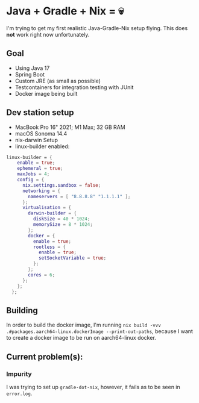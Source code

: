 # Java + Gradle + Nix = 💀
I'm trying to get my first realistic Java-Gradle-Nix setup flying.
This does **not** work right now unfortunately. 

## Goal
- Using Java 17
- Spring Boot
- Custom JRE (as small as possible)
- Testcontainers for integration testing with JUnit
- Docker image being built

## Dev station setup
- MacBook Pro 16" 2021; M1 Max; 32 GB RAM
- macOS Sonoma 14.4
- nix-darwin Setup
- linux-builder enabled:
```nix
linux-builder = {
    enable = true;
    ephemeral = true;
    maxJobs = 4;
    config = {
      nix.settings.sandbox = false;
      networking = {
        nameservers = [ "8.8.8.8" "1.1.1.1" ];
      };
      virtualisation = {
        darwin-builder = {
          diskSize = 40 * 1024;
          memorySize = 8 * 1024;
        };
        docker = {
          enable = true;
          rootless = {
            enable = true;
            setSocketVariable = true;
          };
        };
        cores = 6;
      };
    };
  };
```

## Building
In order to build the docker image, I'm running `nix build -vvv .#packages.aarch64-linux.dockerImage --print-out-paths`, because I want to create a docker image to be run on aarch64-linux docker.

## Current problem(s):
### Impurity

I was trying to set up `gradle-dot-nix`, however, it fails as to be seen in `error.log`. 
